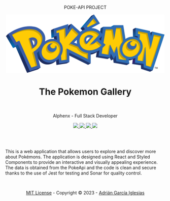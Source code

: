 <p align="center">POKE-API PROJECT</p>
<div align="center">
  <img width="500" src="public/assets/pokemon-logo.svg">
</div>
<h1 align="center">The Pokemon Gallery</h1>

<br>

<p align="center">Alphenx - Full Stack Developer</p>

<!-- LINK - BADGES -->
<p align="center">
  <a href="mailto:adriangarcia.comunicacion@gmail.com" target="_blank">
    <img src="https://img.shields.io/badge/Gmail-D14836?style=for-the-badge&logo=gmail&logoColor=white">
  </a>
  <a href="https://www.linkedin.com/in/adri%C3%A1n-garc%C3%ADa-iglesias" target="_blank">
      <img src="https://img.shields.io/badge/linkedin-%230077B5.svg?style=for-the-badge&logo=linkedin&logoColor=white">
  </a>
  <a href="https://www.instagram.com/adrii__g_/" target="_blank">
    <img src="https://img.shields.io/badge/Instagram-E4405F?style=for-the-badge&logo=instagram&logoColor=white">
  </a>
  <a href="https://discordapp.com/users/244447724018073600" target="_blank">
    <img src="https://img.shields.io/badge/Discord-5865F2?style=for-the-badge&logo=discord&logoColor=white">
  </a>
</p>

<br>
<br>

This is a web application that allows users to explore and discover more about Pokémons. The application is designed using React and Styled Components to provide an interactive and visually appealing experience. The data is obtained from the PokeApi and the code is clean and secure thanks to the use of Jest for testing and Sonar for quality control.

<br>

<p align="center">
<a href="/LICENSE">MIT License</a> - Copyright © 2023 - <a href="https://github.com/Alphenx">Adrián García Iglesias</a>
</p>
